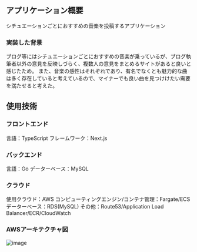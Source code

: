 ## アプリケーション概要
シチュエーションごとにおすすめの音楽を投稿するアプリケーション

### 実装した背景
ブログ等にはシチュエーションごとにおすすめの音楽が乗っているが、ブログ執筆者以外の意見を反映しづらく、複数人の意見をまとめるサイトがあると良いと感じたため。
また、音楽の感性はそれぞれであり、有名でなくとも魅力的な曲は多く存在していると考えているので、マイナーでも良い曲を見つけけたい需要を満たせると考えた。

## 使用技術
### フロントエンド
言語：TypeScript
フレームワーク：Next.js

### バックエンド
言語：Go
データーベース：MySQL

### クラウド
使用クラウド：AWS
コンピューティングエンジン/コンテナ管理：Fargate/ECS
データーベース：RDS(MySQL)
その他：Route53/Application Load Balancer/ECR/CloudWatch

### AWSアーキテクチャ図
![image](https://files.slack.com/files-pri/T5L640RNU-F0435HLQ6HE/snapcrab_noname_2022-9-15_9-58-55_no-00.png)
